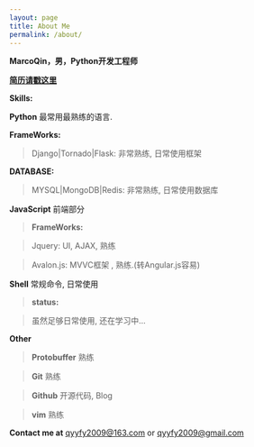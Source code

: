 ```yaml
---
layout: page
title: About Me
permalink: /about/
---
```


**MarcoQin，男，Python开发工程师**

**[简历请戳这里](https://github.com/MarcoQin/MarcoQin.github.io/blob/master/resume.md)**

**Skills:**

**Python**  最常用最熟练的语言.

**FrameWorks:**

>Django|Tornado|Flask: 非常熟练, 日常使用框架

**DATABASE:**

>MYSQL|MongoDB|Redis: 非常熟练, 日常使用数据库

**JavaScript**  前端部分

>**FrameWorks:**

>Jquery: UI, AJAX, 熟练

>Avalon.js: MVVC框架 , 熟练.(转Angular.js容易)

**Shell**  常规命令, 日常使用

>**status:**

>虽然足够日常使用, 还在学习中...

**Other**

>**Protobuffer** 熟练

>**Git** 熟练

>**Github** 开源代码, Blog

>**vim** 熟练

**Contact me at**  [qyyfy2009@163.com](mailto:qyyfy2009@163.com) or [qyyfy2009@gmail.com](mailto:qyyfy2009@gmail.com)
